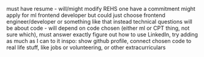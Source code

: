must have resume - will/might modify REHS one
have a commitment
might apply for ml frontend developer but could just choose frontend engineer/developer or something like that instead
technical questions will be about code - will depend on code chosen (either ml or CPT thing, not sure which), must answer exactly
figure out how to use LinkedIn, try adding as much as I can to it
inspo: show github profile, connect chosen code to real life stuff, like jobs or volunteering, or other extracurriculars 